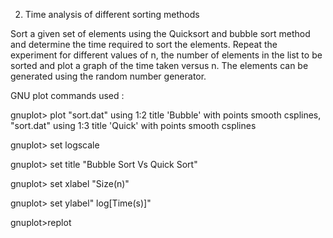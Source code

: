 2. Time analysis of different sorting methods

Sort a given set of elements using the Quicksort and bubble sort method and
determine the time required to sort the elements. Repeat the experiment for different
values of n, the number of elements in the list to be sorted and plot a graph of the time
taken versus n. The elements can be generated using the random number generator.

GNU plot commands used :

gnuplot> plot "sort.dat" using 1:2 title 'Bubble' with points smooth csplines, "sort.dat" using 1:3 title 'Quick' with points smooth csplines

gnuplot> set logscale

gnuplot> set title "Bubble Sort Vs Quick Sort"

gnuplot> set xlabel "Size(n)"

gnuplot> set ylabel" log[Time(s)]"

gnuplot>replot

